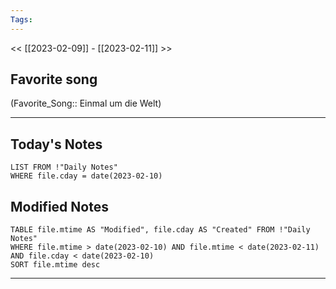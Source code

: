 ```yaml
---
Tags:
---
```

<< [[2023-02-09]] - [[2023-02-11]] >>
## Favorite song
(Favorite_Song:: Einmal um die Welt)
___
## Today's Notes
```dataview
LIST FROM !"Daily Notes"
WHERE file.cday = date(2023-02-10)
```
## Modified Notes
```dataview
TABLE file.mtime AS "Modified", file.cday AS "Created" FROM !"Daily Notes" 
WHERE file.mtime > date(2023-02-10) AND file.mtime < date(2023-02-11) AND file.cday < date(2023-02-10)
SORT file.mtime desc
```
___
